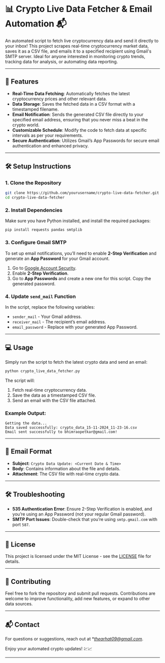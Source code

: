 
# 📊 Crypto Live Data Fetcher & Email Automation 📬

An automated script to fetch live cryptocurrency data and send it directly to your inbox! This project scrapes real-time cryptocurrency market data, saves it as a CSV file, and emails it to a specified recipient using Gmail's SMTP server. Ideal for anyone interested in monitoring crypto trends, tracking data for analysis, or automating data reporting.

---

## 🚀 Features

- **Real-Time Data Fetching**: Automatically fetches the latest cryptocurrency prices and other relevant data.
- **Data Storage**: Saves the fetched data in a CSV format with a timestamped filename.
- **Email Notification**: Sends the generated CSV file directly to your specified email address, ensuring that you never miss a beat in the crypto world.
- **Customizable Schedule**: Modify the code to fetch data at specific intervals as per your requirements.
- **Secure Authentication**: Utilizes Gmail’s App Passwords for secure email authentication and enhanced privacy.

---

## 🛠️ Setup Instructions

### 1. Clone the Repository
```bash
git clone https://github.com/yourusername/crypto-live-data-fetcher.git
cd crypto-live-data-fetcher
```

### 2. Install Dependencies
Make sure you have Python installed, and install the required packages:
```bash
pip install requests pandas smtplib
```

### 3. Configure Gmail SMTP

To set up email notifications, you’ll need to enable **2-Step Verification** and generate an **App Password** for your Gmail account.

1. Go to [Google Account Security](https://myaccount.google.com/security).
2. Enable **2-Step Verification**.
3. Go to **App Passwords** and create a new one for this script. Copy the generated password.

### 4. Update `send_mail` Function

In the script, replace the following variables:
- `sender_mail` - Your Gmail address.
- `receiver_mail` - The recipient’s email address.
- `email_password` - Replace with your generated App Password.

---

## 💻 Usage

Simply run the script to fetch the latest crypto data and send an email:

```bash
python crypto_live_data_fetcher.py
```

The script will:
1. Fetch real-time cryptocurrency data.
2. Save the data as a timestamped CSV file.
3. Send an email with the CSV file attached.

### Example Output:
```plaintext
Getting the data...
Data saved successfully: crypto_data_15-11-2024_11-23-16.csv
Email sent successfully to bhimraopetkar@gmail.com!
```

---

## 📧 Email Format

- **Subject**: `Crypto Data Update: <Current Date & Time>`
- **Body**: Contains information about the file and details.
- **Attachment**: The CSV file with real-time crypto data.

---

## 🛠 Troubleshooting

- **535 Authentication Error**: Ensure 2-Step Verification is enabled, and you’re using an App Password (not your regular Gmail password).
- **SMTP Port Issues**: Double-check that you’re using `smtp.gmail.com` with port `587`.

---

## 📝 License

This project is licensed under the MIT License - see the [LICENSE](LICENSE) file for details.

---

## 🤝 Contributing

Feel free to fork the repository and submit pull requests. Contributions are welcome to improve functionality, add new features, or expand to other data sources.

---

## 📬 Contact

For questions or suggestions, reach out at **thearhat09@gmail.com*. 

Enjoy your automated crypto updates! 💹📈

--- 

